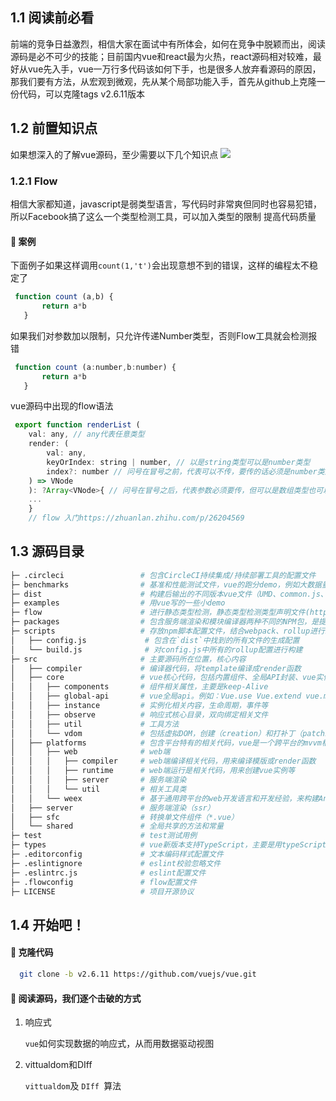 ## 1.1 阅读前必看
   前端的竞争日益激烈，相信大家在面试中有所体会，如何在竞争中脱颖而出，阅读源码是必不可少的技能；目前国内vue和react最为火热，react源码相对较难，最好从vue先入手，vue一万行多代码该如何下手，也是很多人放弃看源码的原因，那我们要有方法，从宏观到微观，先从某个局部功能入手，首先从github上克隆一份代码，可以克隆tags v2.6.11版本
## 1.2 前置知识点
   如果想深入的了解vue源码，至少需要以下几个知识点
![](~@/vue2.0/vuepre.png)
### 1.2.1 Flow

   相信大家都知道，javascript是弱类型语言，写代码时非常爽但同时也容易犯错，所以Facebook搞了这么一个类型检测工具，可以加入类型的限制
   提高代码质量

####  🚀 案例

下面例子如果这样调用`count(1,'t')`会出现意想不到的错误，这样的编程太不稳定了
``` javascript
 function count (a,b) {
       return a*b
   }
```
如果我们对参数加以限制，只允许传递Number类型，否则Flow工具就会检测报错
``` javascript
 function count (a:number,b:number) {
       return a*b
   }
```
vue源码中出现的flow语法
``` javascript
 export function renderList (
    val: any, // any代表任意类型
    render: (
        val: any,
        keyOrIndex: string | number, // 以是string类型可以是number类型
        index?: number // 问号在冒号之前，代表可以不传，要传的话必须是number类型
    ) => VNode
    ): ?Array<VNode>{ // 问号在冒号之后，代表参数必须要传，但可以是数组类型也可以是null和undefined，<>里的代表数组里的类型
    ...
    }
    // flow 入门https://zhuanlan.zhihu.com/p/26204569
```
## 1.3 源码目录
```bash
├─ .circleci                 # 包含CircleCI持续集成/持续部署工具的配置文件
├─ benchmarks                # 基准和性能测试文件，vue的跑分demo，例如大数据量的table或者渲染大量的SVG
├─ dist                      # 构建后输出的不同版本vue文件（UMD、common.js、生产和开发包）
├─ examples                  # 用vue写的一些小demo
├─ flow                      # 进行静态类型检测，静态类型检测类型声明文件(https://flow.org/)
├─ packages                  # 包含服务端渲染和模块编译器两种不同的NPM包，是提供不同使用场景使用的
├─ scripts                   # 存放npm脚本配置文件，结合webpack、rollup进行编译、测试、构建等操作
│   ├── config.js             # 包含在`dist`中找到的所有文件的生成配置 
│   └── build.js              # 对config.js中所有的rollup配置进行构建
├─ src                       # 主要源码所在位置，核心内容
│   ├── compiler             # 编译器代码，将template编译成render函数
│   ├── core                 # vue核心代码，包括内置组件、全局API封装、vue实例化、观察者、虚拟DOM、工具函数等
│   │   ├── components       # 组件相关属性，主要是keep-Alive
│   │   ├── global-api       # vue全局api。例如：Vue.use Vue.extend vue.mixin
│   │   ├── instance         # 实例化相关内容，生命周期，事件等
│   │   ├── observe          # 响应式核心目录，双向绑定相关文件
│   │   ├── util             # 工具方法
│   │   └── vdom             # 包括虚拟DOM，创建（creation）和打补丁（patching）的代码
│   ├── platforms            # 包含平台特有的相关代码，vue是一个跨平台的mvvm框架（web、weex）
│   │   ├── web              # web端
│   │   │   ├── compiler     # web端编译相关代码，用来编译模版或render函数
│   │   │   ├── runtime      # web端运行是相关代码，用来创建vue实例等
│   │   │   ├── server       # 服务端渲染
│   │   │   └── util         # 相关工具类
│   │   └── weex             # 基于通用跨平台的web开发语言和开发经验，来构建Android、ios和web应用
│   ├── server               # 服务端渲染（ssr）
│   ├── sfc                  # 转换单文件组件（*.vue）
│   └── shared               # 全局共享的方法和常量
├─ test                      # test测试用例
├─ types                     # vue新版本支持TypeScript，主要是用typeScript声明文件
├─ .editorconfig             # 文本编码样式配置文件      
├─ .eslintignore             # eslint校验忽略文件
├─ .eslintrc.js              # eslint配置文件
├─ .flowconfig               # flow配置文件
├─ LICENSE                   # 项目开源协议
```
## 1.4 开始吧！
####  🚀 克隆代码
```bash
  git clone -b v2.6.11 https://github.com/vuejs/vue.git
```
####  🚀 阅读源码，我们逐个击破的方式 
1. 响应式

    `vue`如何实现数据的响应式，从而用数据驱动视图

2. vittualdom和DIff

    `vittualdom`及 `DIff `算法